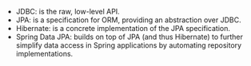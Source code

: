 - JDBC: is the raw, low-level API.
- JPA: is a specification for ORM, providing an abstraction over JDBC.
- Hibernate: is a concrete implementation of the JPA specification.
- Spring Data JPA: builds on top of JPA (and thus Hibernate) to further simplify data access in Spring applications by automating repository implementations.